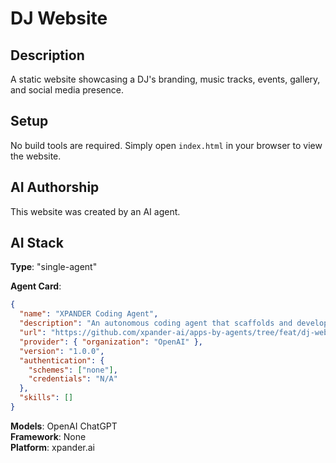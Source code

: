# DJ Website

## Description
A static website showcasing a DJ's branding, music tracks, events, gallery, and social media presence.

## Setup
No build tools are required. Simply open `index.html` in your browser to view the website.

## AI Authorship
This website was created by an AI agent.

## AI Stack
**Type**: "single-agent"

**Agent Card**:
```json
{
  "name": "XPANDER Coding Agent",
  "description": "An autonomous coding agent that scaffolds and develops web applications",
  "url": "https://github.com/xpander-ai/apps-by-agents/tree/feat/dj-website/may-2025/ai-agent/dj-website",
  "provider": { "organization": "OpenAI" },
  "version": "1.0.0",
  "authentication": {
    "schemes": ["none"],
    "credentials": "N/A"
  },
  "skills": []
}
```

**Models**: OpenAI ChatGPT  
**Framework**: None  
**Platform**: xpander.ai